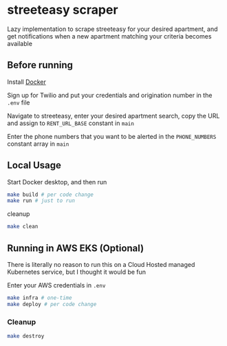 # streeteasy scraper

Lazy implementation to scrape streeteasy for your desired apartment, and get notifications when a new apartment matching your criteria becomes available

## Before running

Install [Docker](https://docs.docker.com/get-docker/)

Sign up for Twilio and put your credentials and origination number in the `.env` file

Navigate to streeteasy, enter your desired apartment search, copy the URL and assign to `RENT_URL_BASE` constant in `main`

Enter the phone numbers that you want to be alerted in the `PHONE_NUMBERS` constant array in `main`

## Local Usage

Start Docker desktop, and then run

```bash
make build # per code change
make run # just to run
```

cleanup

```bash
make clean
```


## Running in AWS EKS (Optional)

There is literally no reason to run this on a Cloud Hosted managed Kubernetes service, but I thought it would be fun

Enter your AWS credentials in `.env`

```bash
make infra # one-time
make deploy # per code change
```

### Cleanup
```bash
make destroy
```
